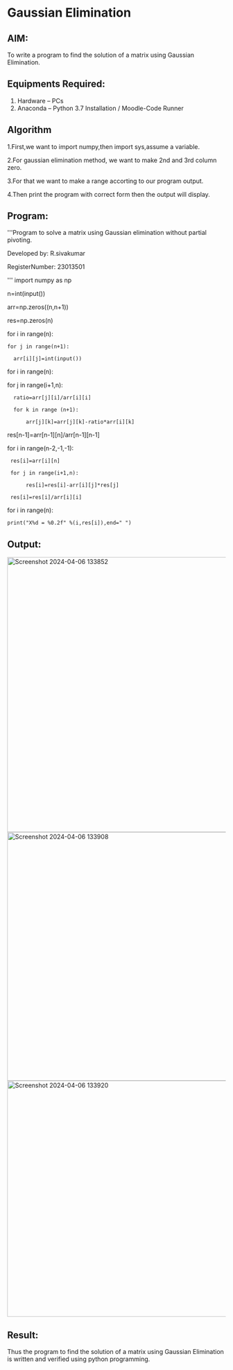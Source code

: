 # Gaussian Elimination

## AIM:
To write a program to find the solution of a matrix using Gaussian Elimination.

## Equipments Required:
1. Hardware – PCs
2. Anaconda – Python 3.7 Installation / Moodle-Code Runner

## Algorithm
1.First,we want to import numpy,then import sys,assume a variable.

2.For gaussian elimination method, we want to make 2nd and 3rd column zero.

3.For that we want to make a range accorting to our program output.

4.Then print the program with correct form then the output will display.
 
 
 

## Program:
'''Program to solve a matrix using Gaussian elimination without partial pivoting.

Developed by: R.sivakumar

RegisterNumber: 23013501

'''
import numpy as np

n=int(input())

arr=np.zeros((n,n+1))

res=np.zeros(n)

for i in range(n):

    for j in range(n+1):
    
      arr[i][j]=int(input())
      
for i in range(n):

   for j in range(i+1,n):
   
      ratio=arr[j][i]/arr[i][i]
      
      for k in range (n+1):
      
          arr[j][k]=arr[j][k]-ratio*arr[i][k]
          
res[n-1]=arr[n-1][n]/arr[n-1][n-1]

for i in range(n-2,-1,-1):

     res[i]=arr[i][n]
     
     for j in range(i+1,n):
     
          res[i]=res[i]-arr[i][j]*res[j]
          
     res[i]=res[i]/arr[i][i]
     
for i in range(n):

    print("X%d = %0.2f" %(i,res[i]),end=" ")
    

## Output:
<img width="635" alt="Screenshot 2024-04-06 133852" src="https://github.com/SIVAmech123/Gaussian/assets/151629067/42856f5d-514f-4e3b-8a3f-8b8cc0d71743">
<img width="574" alt="Screenshot 2024-04-06 133908" src="https://github.com/SIVAmech123/Gaussian/assets/151629067/d55f8840-4894-4d5b-b5b8-5f9f6b874c6f">
<img width="545" alt="Screenshot 2024-04-06 133920" src="https://github.com/SIVAmech123/Gaussian/assets/151629067/600e914f-634f-47e0-8153-5fda407761f6">



## Result:
Thus the program to find the solution of a matrix using Gaussian Elimination is written and verified using python programming.

